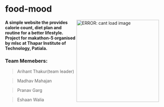 # food-mood


  <img src="https://media.giphy.com/media/1wn4W0NiirVR1fUbbP/giphy.gif" align="right" width="270"
  height="auto" alt="ERROR: cant load image" />
  <p align="top">
<b>A simple website the provides calorie count, diet plan and routine for a better lifestyle.
Project for makathon-5 organised by mlsc at Thapar Institute of Technology, Patiala.</b>

### Team Memebers:

> Arihant Thakur(team leader)
  
> Madhav Mahajan
  
> Pranav Garg
  
> Eshaan Walia




